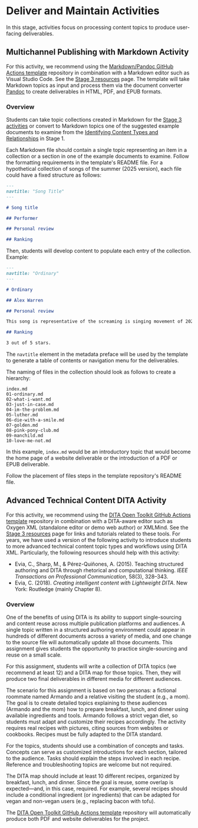 # Deliver and Maintain Activities

In this stage, activities focus on processing content topics to produce user-facing deliverables.

## Multichannel Publishing with Markdown Activity

For this activity, we recommend using the [Markdown/Pandoc GitHub Actions template](https://github.com/VT-Evia/pandocactions) repository in combination with a Markdown editor such as Visual Studio Code. See the [Stage 3 resources](../stage3/resources.md) page. The template will take Markdown topics as input and process them via the document converter [Pandoc](https://pandoc.org/) to create deliverables in HTML, PDF, and EPUB formats.

### Overview

Students can take topic collections created in Markdown for the [Stage 3 activities](../stage3/activities.md) or convert to Markdown topics one of the suggested example documents to examine from the [Identifying Content Types and Relationships](../stage1/activity-identifyingcontenttypes.md) in Stage 1.

Each Markdown file should contain a single topic representing an item in a collection or a section in one of the example documents to examine. Follow the formatting requirements in the template's README file. For a hypothetical collection of songs of the summer (2025 version), each file could have a fixed structure as follows:

``` markdown
---
navtitle: "Song Title"
---

# Song title

## Performer

## Personal review

## Ranking
```

Then, students will develop content to populate each entry of the collection. Example:

``` markdown
---
navtitle: "Ordinary"
---

# Ordinary

## Alex Warren

## Personal review

This song is representative of the screaming is singing movement of 2024-2025 mainly performed by male singers. It also belongs to a category of semi-religious pop songs. I think it was particularly popular this summer because its tenure on the hit parade coincided with wedding season in the United States.

## Ranking

3 out of 5 stars.
```

The `navtitle` element in the metadata preface will be used by the template to generate a table of contents or navigation menu for the deliverables.

The naming of files in the collection should look as follows to create a hierarchy:

```
index.md
01-ordinary.md
02-what-i-want.md
03-just-in-case.md
04-im-the-problem.md
05-luther.md
06-die-with-a-smile.md
07-golden.md
08-pink-pony-club.md
09-manchild.md
10-love-me-not.md
```

In this example, `index.md` would be an introductory topic that would become the home page of a website deliverable or the introduction of a PDF or EPUB deliverable. 

Follow the placement of files steps in the template repository's README file.

## Advanced Technical Content DITA Activity

For this activity, we recommend using the [DITA Open Toolkit GitHub Actions template](https://github.com/VT-Evia/dita-ot-actions) repository in combination with a DITA-aware editor such as Oxygen XML (standalone editor or demo web author) or XMLMind. See the [Stage 3 resources](../stage3/resources.md) page for links and tutorials related to these tools. For years, we have used a version of the following activity to introduce students to more advanced technical content topic types and workflows using DITA XML. Particularly, the following resources should help with this activity:

- Evia, C., Sharp, M., & Pérez-Quiñones, A. (2015). Teaching structured authoring and DITA through rhetorical and computational thinking. *IEEE Transactions on Professional Communication*, 58(3), 328–343.
- Evia, C. (2018). *Creating intelligent content with Lightweight DITA*. New York: Routledge (mainly Chapter 8).

### Overview

One of the benefits of using DITA is its ability to support single-sourcing and content reuse across multiple publication platforms and audiences. A single topic written in a structured authoring environment could appear in hundreds of different documents across a variety of media, and one change to the source file will automatically update all those documents. This assignment gives students the opportunity to practice single-sourcing and reuse on a small scale.

For this assignment, students will write a collection of DITA topics (we recommend at least 12) and a DITA map for those topics. Then, they will produce two final deliverables in different media for different audiences.

The scenario for this assignment is based on two personas: a fictional roommate named Armando and a relative visiting the student (e.g., a mom). The goal is to create detailed topics explaining to these audiences (Armando and the mom) how to prepare breakfast, lunch, and dinner using available ingredients and tools. Armando follows a strict vegan diet, so students must adapt and customize their recipes accordingly. The activity requires real recipes with pictures, citing sources from websites or cookbooks. Recipes must be fully adapted to the DITA standard.

For the topics, students should use a combination of concepts and tasks. Concepts can serve as customized introductions for each section, tailored to the audience. Tasks should explain the steps involved in each recipe. Reference and troubleshooting topics are welcome but not required.

The DITA map should include at least 10 different recipes, organized by breakfast, lunch, and dinner. Since the goal is reuse, some overlap is expected—and, in this case, required. For example, several recipes should include a conditional ingredient (or ingredients) that can be adapted for vegan and non-vegan users (e.g., replacing bacon with tofu).

The [DITA Open Toolkit GitHub Actions template](https://github.com/VT-Evia/dita-ot-actions) repository will automatically produce both PDF and website deliverables for the project.
